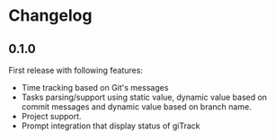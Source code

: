 # Changelog 

## 0.1.0

First release with following features:

* Time tracking based on Git's messages
* Tasks parsing/support using static value, dynamic value based on commit messages 
  and dynamic value based on branch name.
* Project support.
* Prompt integration that display status of giTrack
 